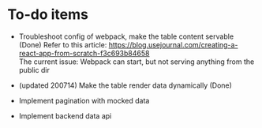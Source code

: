 # To-do items

- Troubleshoot config of webpack, make the table content servable (Done)
Refer to this article: https://blog.usejournal.com/creating-a-react-app-from-scratch-f3c693b84658  
The current issue: Webpack can start, but not serving anything from the public dir

- (updated 200714) Make the table render data dynamically (Done)

- Implement pagination with mocked data

- Implement backend data api